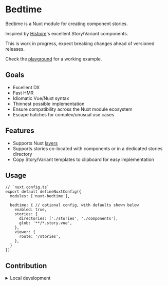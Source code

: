 <!--
Get your module up and running quickly.

Find and replace all on all files (CMD+SHIFT+F):
- Name: Bedtime
- Package name: nuxt-bedtime
- Description: My new Nuxt module
-->

# Bedtime

<!-- [![npm version][npm-version-src]][npm-version-href]
[![npm downloads][npm-downloads-src]][npm-downloads-href]
[![License][license-src]][license-href]
[![Nuxt][nuxt-src]][nuxt-href] -->

Bedtime is a Nuxt module for creating component stories.

Inspired by [Histoire](https://histoire.dev/)'s excellent Story/Variant components.

This is work in progress, expect breaking changes ahead of versioned releases.

Check the [playground](https://github.com/timhanlon/bedtime/tree/dev/playground) for a working example.

<!-- - [✨ &nbsp;Release Notes](/CHANGELOG.md) -->
<!-- - [🏀 Online playground](https://stackblitz.com/github/timhanlon/bedtime?file=playground%2Fapp.vue) -->
<!-- - [📖 &nbsp;Documentation](https://example.com) -->

## Goals

- Excellent DX
- Fast HMR
- Idiomatic Vue/Nuxt syntax
- Thinnest possible implementation
- Ensure compatibility across the Nuxt module ecosystem
- Escape hatches for complex/unusual use cases

## Features

- Supports Nuxt [layers](https://nuxt.com/docs/getting-started/layers)
- Supports stories co-located with components or in a dedicated stories directory
- Copy Story/Variant templates to clipboard for easy implementation

## Usage

```
// `nuxt.config.ts`
export default defineNuxtConfig({
  modules: ['nuxt-bedtime'],

  bedtime: { // optional config, with defaults shown below
    enabled: true,
    stories: {
      directories: ['./stories', './components'],
      glob: '**/*.story.vue',
    },
    viewer: {
      route: '/stories',
    },
  }
})
```

<!-- ## Quick Setup

Install the module to your Nuxt application with one command:

```bash
npx nuxi module add bedtime
```

That's it! You can now use Bedtime in your Nuxt app ✨ -->

## Contribution

<details>
  <summary>Local development</summary>
  
  ```bash
  # Install dependencies
  npm install
  
  # Generate type stubs
  npm run dev:prepare
  
  # Develop with the playground
  npm run dev
  
  # Build the playground
  npm run dev:build
  
  # Run ESLint
  npm run lint
  
  # Run Vitest
  npm run test
  npm run test:watch
  
  # Release new version
  npm run release
  ```

</details>


<!-- Badges -->
<!-- [npm-version-src]: https://img.shields.io/npm/v/nuxt-bedtime/latest.svg?style=flat&colorA=020420&colorB=00DC82
[npm-version-href]: https://npmjs.com/package/nuxt-bedtime

[npm-downloads-src]: https://img.shields.io/npm/dm/nuxt-bedtime.svg?style=flat&colorA=020420&colorB=00DC82
[npm-downloads-href]: https://npm.chart.dev/nuxt-bedtime

[license-src]: https://img.shields.io/npm/l/nuxt-bedtime.svg?style=flat&colorA=020420&colorB=00DC82
[license-href]: https://npmjs.com/package/nuxt-bedtime

[nuxt-src]: https://img.shields.io/badge/Nuxt-020420?logo=nuxt.js
[nuxt-href]: https://nuxt.com -->
